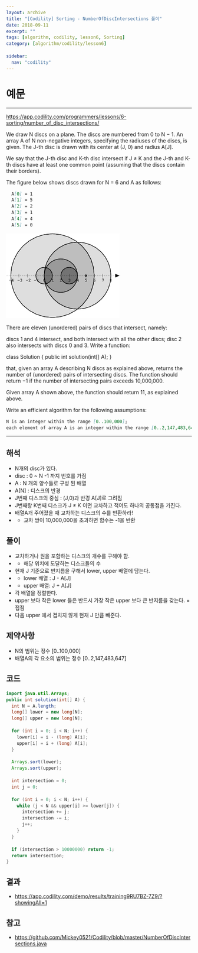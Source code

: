 ```yaml
---
layout: archive
title: "[Codility] Sorting - NumberOfDiscIntersections 풀이"
date: 2018-09-11
excerpt: ""
tags: [algorithm, codility, lesson6, Sorting]
category: [algorithm/codility/lesson6]

sidebar:
  nav: "codility"
---
```


# 예문

* * *

<https://app.codility.com/programmers/lessons/6-sorting/number_of_disc_intersections/>

We draw N discs on a plane. The discs are numbered from 0 to N − 1. An array A of N non-negative integers, specifying the radiuses of the discs, is given. The J-th disc is drawn with its center at (J, 0) and radius A[J].

We say that the J-th disc and K-th disc intersect if J ≠ K and the J-th and K-th discs have at least one common point (assuming that the discs contain their borders).

The figure below shows discs drawn for N = 6 and A as follows:

``` markdown
  A[0] = 1
  A[1] = 5
  A[2] = 2
  A[3] = 1
  A[4] = 4
  A[5] = 0
```

![NumberOfDiscIntersections01](/assets/image/algorithm/codility/NumberOfDiscIntersections01.png)

There are eleven (unordered) pairs of discs that intersect, namely:

discs 1 and 4 intersect, and both intersect with all the other discs;
disc 2 also intersects with discs 0 and 3.
Write a function:

class Solution { public int solution(int[] A); }

that, given an array A describing N discs as explained above, returns the number of (unordered) pairs of intersecting discs. The function should return −1 if the number of intersecting pairs exceeds 10,000,000.

Given array A shown above, the function should return 11, as explained above.

Write an efficient algorithm for the following assumptions:

``` markdown
N is an integer within the range [0..100,000];
each element of array A is an integer within the range [0..2,147,483,647].
```

* * *

## 해석

* N개의 disc가 있다.
* disc : 0 ~ N -1 까지 번호를 가짐
* A : N 개의 양수들로 구성 된 배열
* A[N] : 디스크의 반경
* J번째 디스크의 중심 : (J,0)과 반경 A[J]로 그려짐
* J번째랑 K번째 디스크가 J ≠ K 이면 교차하고 적어도 하나의 공통점을 가진다.
* 배열A개 주어졌을 때 교차하는 디스크의 수를 반환하라!
* * 교차 쌍이 10,000,000을 초과하면 함수는 -1을 반환

## 풀이

* 교차하거나 원을 포함하는 디스크의 개수를 구해야 함.
* * 해당 위치에 도달하는 디스크들의 수
* 현재 J 기준으로 반지름을 구해서 lower, upper 배열에 담는다.
* * lower 배열 : J - A[J]
* * upper 배열: J + A[J]
* 각 배열을 정렬한다.
* upper 보다 작은 lower 들은 반드시 가장 작은 upper 보다 큰 반지름을 갖는다. = 접점
* 다음 upper 에서 겹치지 않게 현재 J 만큼 빼준다.

## 제약사항

* N의 범위는 정수 [0..100,000]
* 배열A의 각 요소의 범위는 정수 [0..2,147,483,647]

## 코드

``` java
import java.util.Arrays;
public int solution(int[] A) {
  int N = A.length;
  long[] lower = new long[N];
  long[] upper = new long[N];

  for (int i = 0; i < N; i++) {
    lower[i] = i - (long) A[i];
    upper[i] = i + (long) A[i];
  }

  Arrays.sort(lower);
  Arrays.sort(upper);

  int intersection = 0;
  int j = 0;

  for (int i = 0; i < N; i++) {
    while (j < N && upper[i] >= lower[j]) {
      intersection += j;
      intersection -= i;
      j++;
    }
  }

  if (intersection > 10000000) return -1;
  return intersection;
}
```

## 결과

* <https://app.codility.com/demo/results/training9RU7BZ-7Z9/?showingAll=1>

## 참고

* <https://github.com/Mickey0521/Codility/blob/master/NumberOfDiscIntersections.java>